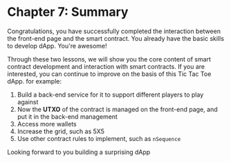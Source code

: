 # Chapter 7: Summary

Congratulations, you have successfully completed the interaction between the front-end page and the smart contract. You already have the basic skills to develop dApp. You're awesome!

Through these two lessons, we will show you the core content of smart contract development and interaction with smart contracts. If you are interested, you can continue to improve on the basis of this Tic Tac Toe dApp. for example:

1. Build a back-end service for it to support different players to play against
2. Now the **UTXO** of the contract is managed on the front-end page, and put it in the back-end management
3. Access more wallets
4. Increase the grid, such as 5X5
5. Use other contract rules to implement, such as `nSequence`


Looking forward to you building a surprising dApp